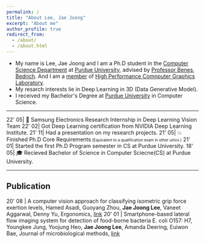 ```yaml
---
permalink: /
title: "About Lee, Jae Joong"
excerpt: "About me"
author_profile: true
redirect_from:
  - /about/
  - /about.html
---
```


- My name is Lee, Jae Joong and I am a Ph.D student in the [Computer Science Department](https://www.cs.purdue.edu/) at [Purdue University](https://www.purdue.edu/), advised by [Professor Benes, Bedrich](http://hpcg.purdue.edu/bbenes/). And I am a [member](http://hpcg.purdue.edu/bbenes/students/) of [High Performance Comnputer Graphics Laboratory](http://hpcg.purdue.edu/).
  <br/>
- My resarch interests lie in Deep Learning in 3D (Data Generative Model).
  <br/>
- I received my Bachelor's Degree at [Purdue University](https://www.purdue.edu/) in Computer Science.

---

22' 05| 👔 Samsung Electronics Research Internship in Deep Learning Vision Team
22' 02| Got Deep Learning certification from NVIDIA Deep Learning Institute.
21' 11| Had a presentation on my research projects.
21' 05| 💥 Finished Ph.D Core Requirements<font size="1"> (Equivalent to a qualification exam in other univs.)</font>
21' 01| Started the first Ph.D Program semester in CS at Purdue University.
18' 05| 🎓 Recieved Bachelor of Science in Computer Sciecne(CS) at Purdue University.

---

## Publication

20' 08 | A computer vision approach for classifying isometric grip force exertion levels, Hamed Asadi, Guoyang Zhou, **Jae Joong Lee**, Vaneet Aggarwal, Denny Yu, Ergonomics, [link](https://www.tandfonline.com/doi/full/10.1080/00140139.2020.1745898)
20' 01 | Smartphone-based lateral flow imaging system for detection of food-borne bacteria E. coli O157: H7, Youngkee Jung, Yoojung Heo, **Jae Joong Lee**, Amanda Deering, Euiwon Bae, Journal of microbiological methods, [link](https://www.sciencedirect.com/science/article/pii/S0167701219308942)
